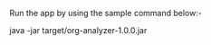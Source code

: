 Run the app by using the sample command below:-

java -jar target/org-analyzer-1.0.0.jar <CSV file path>
